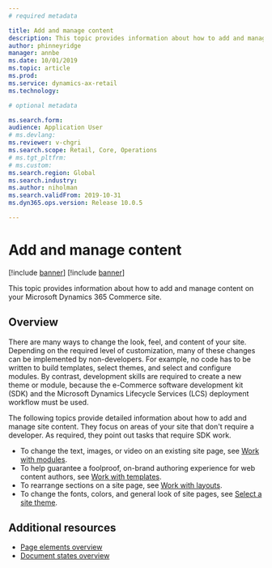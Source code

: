 ```yaml
---
# required metadata

title: Add and manage content
description: This topic provides information about how to add and manage content on your Microsoft Dynamics 365 Commerce site.
author: phinneyridge
manager: annbe
ms.date: 10/01/2019
ms.topic: article
ms.prod: 
ms.service: dynamics-ax-retail
ms.technology: 

# optional metadata

ms.search.form:  
audience: Application User
# ms.devlang: 
ms.reviewer: v-chgri
ms.search.scope: Retail, Core, Operations
# ms.tgt_pltfrm: 
# ms.custom: 
ms.search.region: Global
ms.search.industry: 
ms.author: niholman
ms.search.validFrom: 2019-10-31
ms.dyn365.ops.version: Release 10.0.5

---
```

# Add and manage content

[!include [banner](../includes/preview-banner.md)]
[!include [banner](../includes/banner.md)]

This topic provides information about how to add and manage content on your Microsoft Dynamics 365 Commerce site.

## Overview

There are many ways to change the look, feel, and content of your site. Depending on the required level of customization, many of these changes can be implemented by non-developers. For example, no code has to be written to build templates, select themes, and select and configure modules. By contrast, development skills are required to create a new theme or module, because the e-Commerce software development kit (SDK) and the Microsoft Dynamics Lifecycle Services (LCS) deployment workflow must be used.

The following topics provide detailed information about how to add and manage site content. They focus on areas of your site that don't require a developer. As required, they point out tasks that require SDK work.

- To change the text, images, or video on an existing site page, see [Work with modules](work-with-modules.md).
- To help guarantee a foolproof, on-brand authoring experience for web content authors, see [Work with templates](work-with-templates.md).
- To rearrange sections on a site page, see [Work with layouts](work-with-layouts.md).
- To change the fonts, colors, and general look of site pages, see [Select a site theme](select-site-theme.md).

## Additional resources

- [Page elements overview](page-elements-overview.md)
- [Document states overview](document-states-overview.md)
